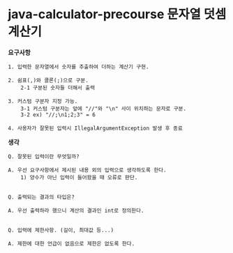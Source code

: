 # java-calculator-precourse 문자열 덧셈 계산기


**요구사항**

    1. 입력한 문자열에서 숫자를 추출하여 더하는 계산기 구현.

    2. 쉼표(,)와 콜론(;)으로 구분.
        2-1 구분된 숫자들 더해서 출력
    
    3. 커스텀 구분자 지정 가능.
        3-1 커스텀 구분자는 앞에 "//"와 "\n" 사이 위치하는 문자로 구분.
        3-2 ex) "//;\n1;2;3" = 6
    
    4. 사용자가 잘못된 입력시 IllegalArgumentException 발생 후 종료


**생각**

    Q. 잘못된 입력이란 무엇일까?

    A. 우선 요구사항에서 제시된 내용 외의 입력으로 생각하도록 한다.
        1) 양수가 아닌 입력이 들어왔을 때 오류로 판단.


    Q. 출력되는 결과의 타입은?
    
    A. 우선 출력하라 했으니 계산의 결과인 int로 정의한다.


    Q. 입력에 제한사항. (길이, 최대값 등...)

    A. 제한에 대한 언급이 없음으로 제한은 없도록 한다.